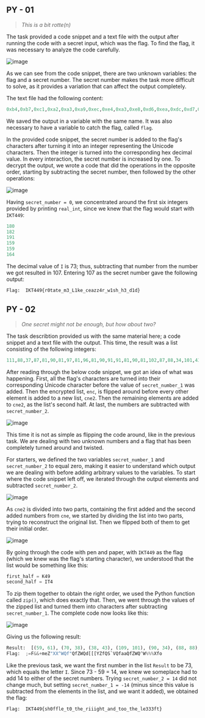 
## PY - 01
 > *This is a bit rotte(n)*

The task provided a code snippet and a text file with the output after running the code with a secret input, which was the flag. To find the flag, it was necessary to analyze the code carefully. 

![image](https://user-images.githubusercontent.com/72946914/161009970-6701dbae-d10b-41cc-9a30-3cd1018fe92b.png)

As we can see from the code snippet, there are two unknown variables: the flag and a secret number. The secret number makes the task more difficult to solve, as it provides a variation that can affect the output completely. 

The text file had the following content: 
```python
0xb4,0xb7,0xc1,0xa2,0xa3,0xa9,0xec,0xe4,0xa3,0xe8,0xd6,0xea,0xdc,0xd7,0xe6,0xad,0xda,0xc8,0xae,0xe9,0xe4,0xdf,0xe4,0xe7,0xe4,0xfe,0xff,0xba,0xf9,0xe7,0x100,0xbb,0xfe,0xf4,0xec,0xf6,0xc2,0xef,0xf5,0xc3,0xf7,0x111
```
We saved the output in a variable with the same name. It was also necessary to have a variable to catch the flag, called `flag`. 

In the provided code snippet, the secret number is added to the flag's characters after turning it into an integer representing the Unicode characters. Then the integer is turned into the corresponding hex decimal value. In every interaction, the secret number is increased by one. To decrypt the output, we wrote a code that did the operations in the opposite order, starting by subtracting the secret number, then followed by the other operations: 

![image](https://user-images.githubusercontent.com/72946914/161015249-33c331e8-f7e8-464b-90b5-a983284a92b8.png)

Having `secret_number = 0`, we concentrated around the first six integers provided by printing `real_int`, since we knew that the flag would start with `IKT449`: 
```python
180
182
191
159
159
164 
```
The decimal value of `I` is 73; thus, subtracting that number from the number we got resulted in 107. Entering 107 as the secret number gave the following output: 
```python
Flag:  IKT449{r0tate_m3_L1ke_ceazz4r_w1sh_h3_d1d}
```

## PY - 02
> *One secret might not be enough, but how about two?*

The task describtion provided us with the same material here; a code snippet and a text file with the output. This time, the result was a list consisting of the following integers: 
```python
111,88,37,87,81,90,81,97,81,96,81,90,91,91,81,90,81,102,87,88,34,101,43,38,61,102,37,37,94,87,102,97,102,86,83,102,89,91,100,87,102,34,81,94,88,90,109,38,70,59
```
After reading through the below code snippet, we got an idea of what was happening. First, all the flag's characters are turned into their corresponding Unicode character before the value of `secret_number_1` was added. Then the encrypted list, `enc`, is flipped around before every other element is added to a new list, `cne2`. Then the remaining elements are added to `cne2`, as the list's second half. At last, the numbers are subtracted with `secret_number_2`. 

![image](https://user-images.githubusercontent.com/72946914/161036498-dcd84999-a449-4877-bcd4-4e55bce35e75.png)

This time it is not as simple as flipping the code around, like in the previous task. We are dealing with two unknown numbers and a flag that has been completely turned around and twisted. 

For starters, we defined the two variables `secret_number_1` and `secret_number_2` to equal zero, making it easier to understand which output we are dealing with before adding arbitrary values to the variables. To start where the code snippet left off, we iterated through the output elements and subtracted `secret_number_2`. 

![image](https://user-images.githubusercontent.com/72946914/161040129-c89f599c-347c-43ec-b0ec-7a1ffcf2d023.png)

As `cne2` is divided into two parts, containing the first added and the second added numbers from `cne`, we started by dividing the list into two parts, trying to reconstruct the original list. Then we flipped both of them to get their initial order. 

![image](https://user-images.githubusercontent.com/72946914/161040570-b4c471d6-349c-4175-bfc0-9a25dde042d0.png)

By going through the code with pen and paper, with `IKT449` as the flag (which we knew was the flag's starting character), we understood that the list would be something like this:

```python
first_half = K49
second_half = IT4
```
To zip them together to obtain the right order, we used the Python function called `zip()`, which does exactly that. Then, we went through the values of the zipped list and turned them into characters after subtracting `secret_number_1`. The complete code now looks like this: 

![image](https://user-images.githubusercontent.com/72946914/161042062-905ea0af-4a4c-4578-b798-6601ed78a6d4.png)

Giving us the following result: 

```python
Result:  [(59, 61), (70, 38), (38, 43), (109, 101), (90, 34), (88, 88), (94, 87), (81, 102), (34, 81), (102, 90), (87, 81), (100, 91), (91, 91), (89, 90), (102, 81), (83, 96), (86, 81), (102, 97), (97, 81), (102, 90), (87, 81), (94, 87), (37, 37), (37, 88), (102, 111)]
Flag:  ;=F&&+meZ"XX^WQf"QfZWQd[[[YZfQS`VQfaaQfZWQ^W%%%Xfo
```

Like the previous task, we want the first number in the list `Result` to be 73, which equals the letter `I`. Since 73 - 59 = 14, we knew we someplace had to add 14 to either of the secret numbers. Trying `secret_number_2 = 14` did not change much, but setting `secret_number_1 = -14` (minus since this value is subtracted from the elements in the list, and we want it added), we obtained the flag: 

```python
Flag:  IKT449{sh0ffle_t0_the_riiight_and_too_the_le333ft}
```





